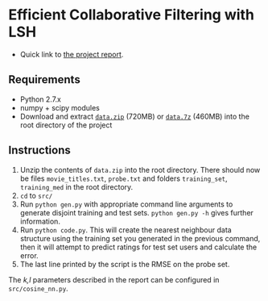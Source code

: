 Efficient Collaborative Filtering with LSH
==========================================

* Quick link to [the project report](http://www.cse.unsw.edu.au/~dgol478/report.pdf).

Requirements
------------

* Python 2.7.x
* numpy + scipy modules
* Download and extract [`data.zip`](https://dl.dropboxusercontent.com/u/1103246/data.zip) (720MB) or [`data.7z`](https://dl.dropboxusercontent.com/u/1103246/data.7z) (460MB) into the root directory of the project


Instructions
------------

1. Unzip the contents of `data.zip` into the root directory. There should now be files `movie_titles.txt`, `probe.txt` and folders `training_set`, `training_med` in the root directory.
2. `cd` to `src/`
3. Run `python gen.py` with appropriate command line arguments to generate disjoint training and test sets. `python gen.py -h` gives further information.
4. Run `python code.py`. This will create the nearest neighbour data structure using the training set you generated in the previous command, then it will attempt to predict ratings for test set users and calculate the error.
5. The last line printed by the script is the RMSE on the probe set.

The *k,l* parameters described in the report can be configured in `src/cosine_nn.py`.
